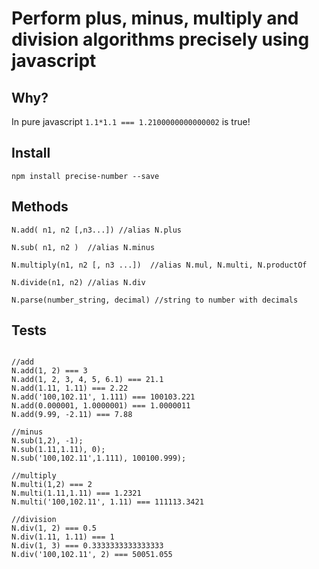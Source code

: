 # Perform plus, minus, multiply and division algorithms precisely using javascript

## Why?

In pure javascript `1.1*1.1 === 1.2100000000000002` is true! 

## Install

```
npm install precise-number --save
```

## Methods

```
N.add( n1, n2 [,n3...]) //alias N.plus

N.sub( n1, n2 )  //alias N.minus

N.multiply(n1, n2 [, n3 ...])  //alias N.mul, N.multi, N.productOf

N.divide(n1, n2) //alias N.div

N.parse(number_string, decimal) //string to number with decimals

```

## Tests

```

//add
N.add(1, 2) === 3
N.add(1, 2, 3, 4, 5, 6.1) === 21.1
N.add(1.11, 1.11) === 2.22
N.add('100,102.11', 1.111) === 100103.221
N.add(0.000001, 1.0000001) === 1.0000011
N.add(9.99, -2.11) === 7.88

//minus
N.sub(1,2), -1);
N.sub(1.11,1.11), 0);
N.sub('100,102.11',1.111), 100100.999);

//multiply
N.multi(1,2) === 2
N.multi(1.11,1.11) === 1.2321
N.multi('100,102.11', 1.11) === 111113.3421

//division
N.div(1, 2) === 0.5
N.div(1.11, 1.11) === 1
N.div(1, 3) === 0.3333333333333333
N.div('100,102.11', 2) === 50051.055
```